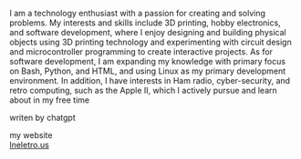 I am a technology enthusiast with a passion for creating and solving problems. My interests and skills include 3D printing, hobby electronics, and software development, where I enjoy designing and building physical objects using 3D printing technology and experimenting with circuit design and microcontroller programming to create interactive projects. As for software development, I am expanding my knowledge with primary focus on Bash, Python, and HTML, and using Linux as my primary development environment. In addition, I have interests in Ham radio, cyber-security, and retro computing, such as the Apple II, which I actively pursue and learn about in my free time

writen by chatgpt


my website<br>
[lneletro.us](http://www.lneletro.us)
